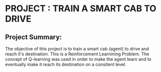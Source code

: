 # PROJECT : TRAIN A SMART CAB TO DRIVE 

## Project Summary: 

The objective of this project is to train a smart cab (agent) to drive and reach it's destination. This is a Reinforcement Learnining Problem. The concept of Q-learning was used in order to make the agent learn and to eventually make it reach its destination on a consitent level. 
